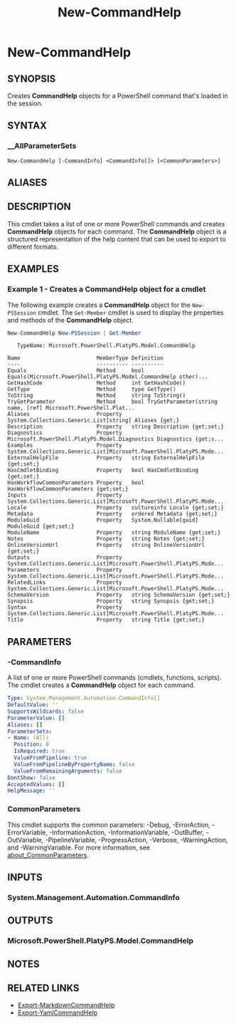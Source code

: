 ﻿---
document type: cmdlet
external help file: Microsoft.PowerShell.PlatyPS.dll-Help.xml
HelpUri: ''
Locale: en-US
Module Name: Microsoft.PowerShell.PlatyPS
ms.custom: OPS13
ms.date: 10/25/2024
PlatyPS schema version: 2024-05-01
title: New-CommandHelp
---

# New-CommandHelp

## SYNOPSIS

Creates **CommandHelp** objects for a PowerShell command that's loaded in the session.

## SYNTAX

### __AllParameterSets

```
New-CommandHelp [-CommandInfo] <CommandInfo[]> [<CommonParameters>]
```

## ALIASES

## DESCRIPTION

This cmdlet takes a list of one or more PowerShell commands and creates **CommandHelp** objects for
each command. The **CommandHelp** object is a structured representation of the help content that can
be used to export to different formats.

## EXAMPLES

### Example 1 - Creates a **CommandHelp** object for a cmdlet

The following example creates a **CommandHelp** object for the `New-PSSession` cmdlet. The
`Get-Member` cmdlet is used to display the properties and methods of the **CommandHelp** object.

```powershell
New-CommandHelp New-PSSession | Get-Member
```

```Output
   TypeName: Microsoft.PowerShell.PlatyPS.Model.CommandHelp

Name                        MemberType Definition
----                        ---------- ----------
Equals                      Method     bool Equals(Microsoft.PowerShell.PlatyPS.Model.CommandHelp other)...
GetHashCode                 Method     int GetHashCode()
GetType                     Method     type GetType()
ToString                    Method     string ToString()
TryGetParameter             Method     bool TryGetParameter(string name, [ref] Microsoft.PowerShell.Plat...
Aliases                     Property   System.Collections.Generic.List[string] Aliases {get;}
Description                 Property   string Description {get;set;}
Diagnostics                 Property   Microsoft.PowerShell.PlatyPS.Model.Diagnostics Diagnostics {get;s...
Examples                    Property   System.Collections.Generic.List[Microsoft.PowerShell.PlatyPS.Mode...
ExternalHelpFile            Property   string ExternalHelpFile {get;set;}
HasCmdletBinding            Property   bool HasCmdletBinding {get;set;}
HasWorkflowCommonParameters Property   bool HasWorkflowCommonParameters {get;set;}
Inputs                      Property   System.Collections.Generic.List[Microsoft.PowerShell.PlatyPS.Mode...
Locale                      Property   cultureinfo Locale {get;set;}
Metadata                    Property   ordered Metadata {get;set;}
ModuleGuid                  Property   System.Nullable[guid] ModuleGuid {get;set;}
ModuleName                  Property   string ModuleName {get;set;}
Notes                       Property   string Notes {get;set;}
OnlineVersionUrl            Property   string OnlineVersionUrl {get;set;}
Outputs                     Property   System.Collections.Generic.List[Microsoft.PowerShell.PlatyPS.Mode...
Parameters                  Property   System.Collections.Generic.List[Microsoft.PowerShell.PlatyPS.Mode...
RelatedLinks                Property   System.Collections.Generic.List[Microsoft.PowerShell.PlatyPS.Mode...
SchemaVersion               Property   string SchemaVersion {get;set;}
Synopsis                    Property   string Synopsis {get;set;}
Syntax                      Property   System.Collections.Generic.List[Microsoft.PowerShell.PlatyPS.Mode...
Title                       Property   string Title {get;set;}
```

## PARAMETERS

### -CommandInfo

A list of one or more PowerShell commands (cmdlets, functions, scripts). The cmdlet creates a
**CommandHelp** object for each command.

```yaml
Type: System.Management.Automation.CommandInfo[]
DefaultValue: ''
SupportsWildcards: false
ParameterValue: []
Aliases: []
ParameterSets:
- Name: (All)
  Position: 0
  IsRequired: true
  ValueFromPipeline: true
  ValueFromPipelineByPropertyName: false
  ValueFromRemainingArguments: false
DontShow: false
AcceptedValues: []
HelpMessage: ''
```

### CommonParameters

This cmdlet supports the common parameters: -Debug, -ErrorAction, -ErrorVariable,
-InformationAction, -InformationVariable, -OutBuffer, -OutVariable, -PipelineVariable,
-ProgressAction, -Verbose, -WarningAction, and -WarningVariable. For more information, see
[about_CommonParameters](https://go.microsoft.com/fwlink/?LinkID=113216).

## INPUTS

### System.Management.Automation.CommandInfo

## OUTPUTS

### Microsoft.PowerShell.PlatyPS.Model.CommandHelp

## NOTES

## RELATED LINKS

- [Export-MarkdownCommandHelp](Export-MarkdownCommandHelp.md)
- [Export-YamlCommandHelp](Export-YamlCommandHelp.md)
